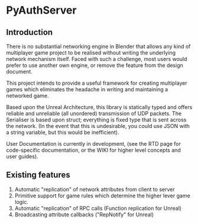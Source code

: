 PyAuthServer
============

Introduction
--------------
There is no substantial networking engine in Blender that allows any kind of multiplayer game project to be realised without writing the underlying network mechanism itself.
Faced with such a challenge, most users would prefer to use another own engine, or remove the feature from the design document. 

This project intends to provide a useful framework for creating multiplayer games which eliminates the headache in writing and maintaining a networked game.

Based upon the Unreal Architecture, this library is statically typed and offers reliable and unreliable (all unordered) transmission of UDP packets. The Serialiser is based upon struct; everything is fixed type that is sent across the network. (In the event that this is undesirable, you could use JSON with a string variable, but this would be inefficient).

User Documentation is currently in development, (see the RTD page for code-specific documentation, or the WIKI for higher level concepts and user guides).

Existing features
--------------
  1. Automatic "replication" of network attributes from client to server
  2. Primitive support for game rules which determine the higher lever game logic.
  3. Automatic "replication" of RPC calls (Function replication for Unreal)
  4. Broadcasting attribute callbacks ("RepNotify" for Unreal)
